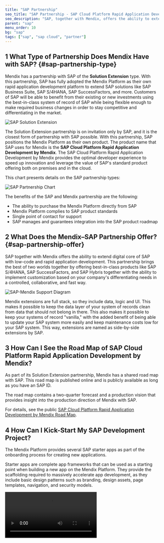 ```yaml
---
title: "SAP Partnership"
seo_title: "SAP Partnership - SAP Cloud Platform Rapid Application Development"
seo_description: "SAP, together with Mendix, offers the ability to extend the digital core of SAP with low-code application development. Visit to learn how to get started."
parent: "sap"
menu_order: 10
bg: "sap"
tags: ["sap", "sap cloud", "partner"]
---
```


## 1 What Type of Partnership Does Mendix Have with SAP? {#sap-partnership-type}

Mendix has a partnership with SAP of the **Solution Extension** type. With this partnership, SAP has fully adopted the Mendix Platform as their own rapid application development platform to extend SAP solutions like SAP Business Suite, SAP S/4HANA, SAP SuccessFactors, and more. Customers of SAP will be able to benefit from their existing or new investments using the best-in-class system of record of SAP while being flexible enough to make required business changes in order to stay competitive and differentiating in the market.

![SAP Solution Extension](attachments/sapsolutionextention.png)

The Solution Extension partnership is on invitation only by SAP, and it is the closest form of partnership with SAP possible. With this partnership, SAP positions the Mendix Platform as their own product. The product name that SAP uses for Mendix is the **SAP Cloud Platform Rapid Application Development by Mendix**. The SAP Cloud Platform Rapid Application Development by Mendix provides the optimal developer experience to speed up innovation and leverage the value of SAP's standard product offering both on premises and in the cloud.

This chart presents details on the SAP partnership types:

![SAP Partnership Chart](attachments/sappartnership.png)

The benefits of the SAP and Mendix partnership are the following:

* The ability to purchase the Mendix Platform directly from SAP
* Mendix Platform complies to SAP product standards
* Single point of contact for support
* SAP manages and guarantees integration into the SAP product roadmap

## 2 What Does the Mendix–SAP Partnership Offer? {#sap-partnership-offer}

SAP together with Mendix offers the ability to extend digital core of SAP with low-code and rapid application development. This partnership brings the best of two worlds together by offering best-in-class products like SAP S/4HANA, SAP SuccessFactors, and SAP Hybris together with the ability to implement customization based on your company's differentiating needs in a controlled, collaborative, and fast way.

![SAP-Mendix Support Diagram](attachments/mx-sap-offering.png)

Mendix extensions are full stack, so they include data, logic and UI. This makes it possible to keep the data layer of your system of records clean from data that should not belong in there. This also makes it possible to keep your systems of record "vanilla," with the added benefit of being able to update your SAP system more easily and keep maintenance costs low for your SAP system. This way, extensions are named  as side-by-side extensions by SAP.

## 3 How Can I See the Road Map of SAP Cloud Platform Rapid Application Development by Mendix?

As part of its Solution Extension partnership, Mendix has a shared road map with SAP. This road map is published online and is publicly available as long as you have an SAP ID.

The road map contains a two-quarter forecast and a production vision that provides insight into the production direction of Mendix with SAP.

For details, see the public [SAP Cloud Platform Rapid Application Development by Mendix Road Map](https://www.sap.com/products/roadmaps.html?sort=title_asc&search=mendix#pdf-asset=a07b68ed-fc7c-0010-87a3-c30de2ffd8ff&page=11).

## 4 How Can I Kick-Start My SAP Development Project?

The Mendix Platform provides several SAP starter apps as part of the onboarding process for creating new applications.

Starter apps are complete app frameworks that can be used as a starting point when building a new app on the Mendix Platform. They provide the scaffolding required to massively accelerate app development, as they include basic design patterns such as branding, design assets, page templates, navigation, and security models.

<video controls src="attachments/CreateSAPAppSmaller.mp4">VIDEO</video>
